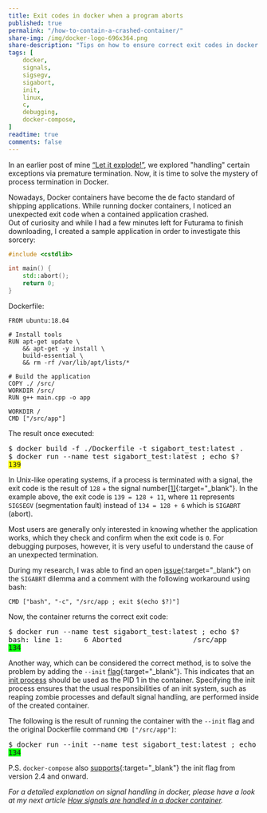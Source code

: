 ```yaml
---
title: Exit codes in docker when a program aborts
published: true
permalink: "/how-to-contain-a-crashed-container/"
share-img: /img/docker-logo-696x364.png
share-description: "Tips on how to ensure correct exit codes in docker containers"
tags: [
    docker,
    signals,
    sigsegv,
    sigabort,
    init,
    linux,
    c,
    debugging,
    docker-compose,
]
readtime: true
comments: false
---
```


In an earlier post of mine [“Let it explode!”](/let-it-explode/), we explored "handling" certain exceptions via
premature termination.  Now, it is time to solve the mystery of process termination in Docker. <br>

Nowadays, Docker containers have become the de facto standard of shipping applications.  While running docker
containers, I noticed an unexpected exit code when a contained application crashed.<br> Out of curiosity and while I had
a few minutes left for Futurama to finish downloading, I created a sample application in order to investigate this
sorcery:

```cpp
#include <cstdlib>

int main() {
    std::abort();
    return 0;
}
```

Dockerfile:

```docker
FROM ubuntu:18.04

# Install tools
RUN apt-get update \
    && apt-get -y install \
    build-essential \
    && rm -rf /var/lib/apt/lists/*

# Build the application
COPY ./ /src/
WORKDIR /src/
RUN g++ main.cpp -o app

WORKDIR /
CMD ["/src/app"]
```

The result once executed:
<pre>
$ docker build -f ./Dockerfile -t sigabort_test:latest .
$ docker run --name test sigabort_test:latest ; echo $?
<span style="background-color: #FFFF00">139</span>
</pre>
In Unix-like operating systems, if a process is terminated with a signal, the exit code is the result of `128` + the
signal number[[1]](https://tldp.org/LDP/abs/html/exitcodes.html){:target="_blank"}. In the example above, the exit code is `139 = 128 +
11`, where `11` represents `SIGSEGV` (segmentation fault) instead of `134 = 128 + 6` which is `SIGABRT` (abort).

Most users are generally only interested in knowing whether the application works, which they check and confirm when the
exit code is `0`.  For debugging purposes, however, it is very useful to understand the cause of an unexpected
termination.

During my research, I was able to find an open [issue](https://github.com/moby/moby/issues/30593){:target="_blank"} on the `SIGABRT`
dilemma and a comment with the following workaround using bash:

```docker
CMD ["bash", "-c", "/src/app ; exit $(echo $?)"]
```

Now, the container returns the correct exit code:
<pre>
$ docker run --name test sigabort_test:latest ; echo $?
bash: line 1:     6 Aborted                 /src/app
<span style="background-color: #00FF00">134</span>
</pre>

Another way, which can be considered the correct method, is to solve the problem by adding the `--init`
[flag](https://docs.docker.com/engine/reference/run/#specify-an-init-process){:target="_blank"}. This indicates that an [init
process](https://en.wikipedia.org/wiki/Init) should be used as the PID 1 in the container. Specifying the init process
ensures that the usual responsibilities of an init system, such as reaping zombie processes and default signal handling,
are performed inside of the created container.

The following is the result of running the container with the `--init` flag and the original Dockerfile command `CMD
["/src/app"]`:

<pre>
$ docker run --init --name test sigabort_test:latest ; echo $?
<span style="background-color: #00FF00">134</span>
</pre>

P.S. `docker-compose` also [supports](https://docs.docker.com/compose/compose-file/compose-file-v2/#init){:target="_blank"} the init flag
from version 2.4 and onward.

_For a detailed explanation on signal handling in docker, please have a look at
my next article [How signals are handled in a docker
container](/how-signals-are-handled-in-a-docker-container)._

